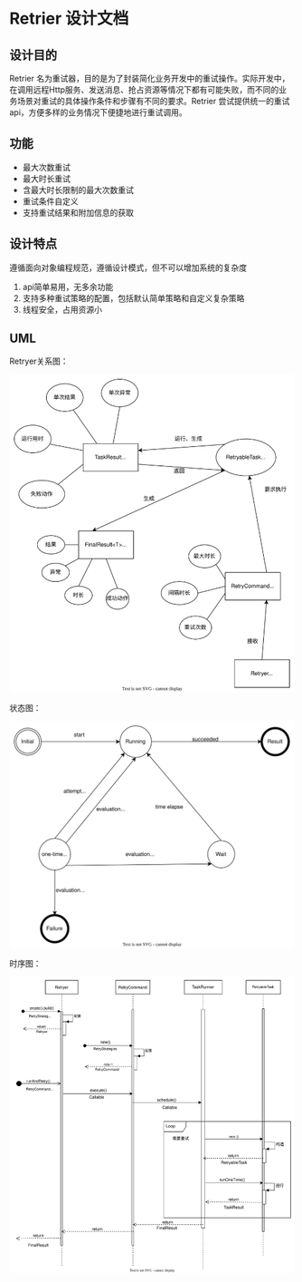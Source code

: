 # Retrier 设计文档

## 设计目的

Retrier 名为重试器，目的是为了封装简化业务开发中的重试操作。实际开发中，在调用远程Http服务、发送消息、抢占资源等情况下都有可能失败，而不同的业务场景对重试的具体操作条件和步骤有不同的要求。Retrier 尝试提供统一的重试api，方便多样的业务情况下便捷地进行重试调用。

## 功能

- 最大次数重试
- 最大时长重试
- 含最大时长限制的最大次数重试
- 重试条件自定义
- 支持重试结果和附加信息的获取

## 设计特点

遵循面向对象编程规范，遵循设计模式，但不可以增加系统的复杂度

1. api简单易用，无多余功能
2. 支持多种重试策略的配置，包括默认简单策略和自定义复杂策略
3. 线程安全，占用资源小

## UML

Retryer关系图：

![Retryer关系图](picture/Retryer关系图.svg)

状态图：

![Retryer状态图](picture/Retryer状态图.svg)

时序图：

![Retryer时序图](picture/Retryer时序图.svg)
